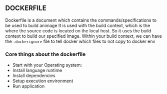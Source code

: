 ## DOCKERFILE

Dockerfile is a document which contains the commands/specifications to be used to build animage
It is used with the build context, which is the where the source code is located on the local host. So it uses
the build context to build our specified image.
Within your build context, we can have the `.dockerignore` file to tell docker which files to not copy
to docker env

### Core things about the dockerfile
- Start with your Operating system:
- Install language runtime
- Install dependencies
- Setup execution environment
- Run application



